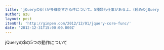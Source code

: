 ```yaml
---
title: 'jQueryの$()が多機能すぎる件について。5種類も仕事があるよ。（軽めのjQuery Advent Calendar 2012 – 01日目） | Ginpen.com'
author: azu
layout: post
itemUrl: 'http://ginpen.com/2012/12/01/jquery-core-func/'
date: '2012-12-31T15:00:00.000Z'
---
```

jQueryの$の5つの動作について
